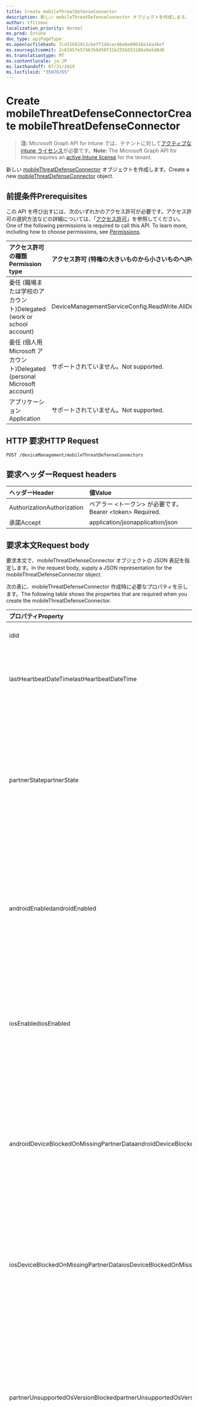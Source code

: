 ```yaml
---
title: Create mobileThreatDefenseConnector
description: 新しい mobileThreatDefenseConnector オブジェクトを作成します。
author: tfitzmac
localization_priority: Normal
ms.prod: Intune
doc_type: apiPageType
ms.openlocfilehash: 7cd15b82813cbeff1d4cac86e6e80616e14a36ef
ms.sourcegitcommit: 2c62457e57467b8d50f21b255b553106a9a5d8d6
ms.translationtype: MT
ms.contentlocale: ja-JP
ms.lasthandoff: 07/31/2019
ms.locfileid: "35976755"
---
```

# <a name="create-mobilethreatdefenseconnector"></a><span data-ttu-id="6649c-103">Create mobileThreatDefenseConnector</span><span class="sxs-lookup"><span data-stu-id="6649c-103">Create mobileThreatDefenseConnector</span></span>

> <span data-ttu-id="6649c-104">**注:** Microsoft Graph API for Intune では、テナントに対して[アクティブな intune ライセンス](https://go.microsoft.com/fwlink/?linkid=839381)が必要です。</span><span class="sxs-lookup"><span data-stu-id="6649c-104">**Note:** The Microsoft Graph API for Intune requires an [active Intune license](https://go.microsoft.com/fwlink/?linkid=839381) for the tenant.</span></span>

<span data-ttu-id="6649c-105">新しい [mobileThreatDefenseConnector](../resources/intune-onboarding-mobilethreatdefenseconnector.md) オブジェクトを作成します。</span><span class="sxs-lookup"><span data-stu-id="6649c-105">Create a new [mobileThreatDefenseConnector](../resources/intune-onboarding-mobilethreatdefenseconnector.md) object.</span></span>

## <a name="prerequisites"></a><span data-ttu-id="6649c-106">前提条件</span><span class="sxs-lookup"><span data-stu-id="6649c-106">Prerequisites</span></span>
<span data-ttu-id="6649c-p101">この API を呼び出すには、次のいずれかのアクセス許可が必要です。アクセス許可の選択方法などの詳細については、「[アクセス許可](/graph/permissions-reference)」を参照してください。</span><span class="sxs-lookup"><span data-stu-id="6649c-p101">One of the following permissions is required to call this API. To learn more, including how to choose permissions, see [Permissions](/graph/permissions-reference).</span></span>

|<span data-ttu-id="6649c-109">アクセス許可の種類</span><span class="sxs-lookup"><span data-stu-id="6649c-109">Permission type</span></span>|<span data-ttu-id="6649c-110">アクセス許可 (特権の大きいものから小さいものへ)</span><span class="sxs-lookup"><span data-stu-id="6649c-110">Permissions (from most to least privileged)</span></span>|
|:---|:---|
|<span data-ttu-id="6649c-111">委任 (職場または学校のアカウント)</span><span class="sxs-lookup"><span data-stu-id="6649c-111">Delegated (work or school account)</span></span>|<span data-ttu-id="6649c-112">DeviceManagementServiceConfig.ReadWrite.All</span><span class="sxs-lookup"><span data-stu-id="6649c-112">DeviceManagementServiceConfig.ReadWrite.All</span></span>|
|<span data-ttu-id="6649c-113">委任 (個人用 Microsoft アカウント)</span><span class="sxs-lookup"><span data-stu-id="6649c-113">Delegated (personal Microsoft account)</span></span>|<span data-ttu-id="6649c-114">サポートされていません。</span><span class="sxs-lookup"><span data-stu-id="6649c-114">Not supported.</span></span>|
|<span data-ttu-id="6649c-115">アプリケーション</span><span class="sxs-lookup"><span data-stu-id="6649c-115">Application</span></span>|<span data-ttu-id="6649c-116">サポートされていません。</span><span class="sxs-lookup"><span data-stu-id="6649c-116">Not supported.</span></span>|

## <a name="http-request"></a><span data-ttu-id="6649c-117">HTTP 要求</span><span class="sxs-lookup"><span data-stu-id="6649c-117">HTTP Request</span></span>
<!-- {
  "blockType": "ignored"
}
-->
``` http
POST /deviceManagement/mobileThreatDefenseConnectors
```

## <a name="request-headers"></a><span data-ttu-id="6649c-118">要求ヘッダー</span><span class="sxs-lookup"><span data-stu-id="6649c-118">Request headers</span></span>
|<span data-ttu-id="6649c-119">ヘッダー</span><span class="sxs-lookup"><span data-stu-id="6649c-119">Header</span></span>|<span data-ttu-id="6649c-120">値</span><span class="sxs-lookup"><span data-stu-id="6649c-120">Value</span></span>|
|:---|:---|
|<span data-ttu-id="6649c-121">Authorization</span><span class="sxs-lookup"><span data-stu-id="6649c-121">Authorization</span></span>|<span data-ttu-id="6649c-122">ベアラー &lt;トークン&gt; が必要です。</span><span class="sxs-lookup"><span data-stu-id="6649c-122">Bearer &lt;token&gt; Required.</span></span>|
|<span data-ttu-id="6649c-123">承諾</span><span class="sxs-lookup"><span data-stu-id="6649c-123">Accept</span></span>|<span data-ttu-id="6649c-124">application/json</span><span class="sxs-lookup"><span data-stu-id="6649c-124">application/json</span></span>|

## <a name="request-body"></a><span data-ttu-id="6649c-125">要求本文</span><span class="sxs-lookup"><span data-stu-id="6649c-125">Request body</span></span>
<span data-ttu-id="6649c-126">要求本文で、mobileThreatDefenseConnector オブジェクトの JSON 表記を指定します。</span><span class="sxs-lookup"><span data-stu-id="6649c-126">In the request body, supply a JSON representation for the mobileThreatDefenseConnector object.</span></span>

<span data-ttu-id="6649c-127">次の表に、mobileThreatDefenseConnector 作成時に必要なプロパティを示します。</span><span class="sxs-lookup"><span data-stu-id="6649c-127">The following table shows the properties that are required when you create the mobileThreatDefenseConnector.</span></span>

|<span data-ttu-id="6649c-128">プロパティ</span><span class="sxs-lookup"><span data-stu-id="6649c-128">Property</span></span>|<span data-ttu-id="6649c-129">型</span><span class="sxs-lookup"><span data-stu-id="6649c-129">Type</span></span>|<span data-ttu-id="6649c-130">説明</span><span class="sxs-lookup"><span data-stu-id="6649c-130">Description</span></span>|
|:---|:---|:---|
|<span data-ttu-id="6649c-131">id</span><span class="sxs-lookup"><span data-stu-id="6649c-131">id</span></span>|<span data-ttu-id="6649c-132">String</span><span class="sxs-lookup"><span data-stu-id="6649c-132">String</span></span>|<span data-ttu-id="6649c-133">まだ文書化されていません</span><span class="sxs-lookup"><span data-stu-id="6649c-133">Not yet documented</span></span>|
|<span data-ttu-id="6649c-134">lastHeartbeatDateTime</span><span class="sxs-lookup"><span data-stu-id="6649c-134">lastHeartbeatDateTime</span></span>|<span data-ttu-id="6649c-135">DateTimeOffset</span><span class="sxs-lookup"><span data-stu-id="6649c-135">DateTimeOffset</span></span>|<span data-ttu-id="6649c-136">データ同期パートナーから受信した最後のハートビートの日時</span><span class="sxs-lookup"><span data-stu-id="6649c-136">DateTime of last Heartbeat recieved from the Data Sync Partner</span></span>|
|<span data-ttu-id="6649c-137">partnerState</span><span class="sxs-lookup"><span data-stu-id="6649c-137">partnerState</span></span>|[<span data-ttu-id="6649c-138">mobileThreatPartnerTenantState</span><span class="sxs-lookup"><span data-stu-id="6649c-138">mobileThreatPartnerTenantState</span></span>](../resources/intune-onboarding-mobilethreatpartnertenantstate.md)|<span data-ttu-id="6649c-139">このアカウントのデータ同期パートナーの状態。</span><span class="sxs-lookup"><span data-stu-id="6649c-139">Data Sync Partner state for this account.</span></span> <span data-ttu-id="6649c-140">使用可能な値は、`unavailable`、`available`、`enabled`、`unresponsive` です。</span><span class="sxs-lookup"><span data-stu-id="6649c-140">Possible values are: `unavailable`, `available`, `enabled`, `unresponsive`.</span></span>|
|<span data-ttu-id="6649c-141">androidEnabled</span><span class="sxs-lookup"><span data-stu-id="6649c-141">androidEnabled</span></span>|<span data-ttu-id="6649c-142">Boolean</span><span class="sxs-lookup"><span data-stu-id="6649c-142">Boolean</span></span>|<span data-ttu-id="6649c-143">Android において、準拠評価時にデータ同期パートナーからのデータを使用するかどうかを設定します</span><span class="sxs-lookup"><span data-stu-id="6649c-143">For Android, set whether data from the data sync partner should be used during compliance evaluations</span></span>|
|<span data-ttu-id="6649c-144">iosEnabled</span><span class="sxs-lookup"><span data-stu-id="6649c-144">iosEnabled</span></span>|<span data-ttu-id="6649c-145">Boolean</span><span class="sxs-lookup"><span data-stu-id="6649c-145">Boolean</span></span>|<span data-ttu-id="6649c-146">IOS において、準拠評価時にデータ同期パートナーからのデータを使用するかどうかを取得または設定します</span><span class="sxs-lookup"><span data-stu-id="6649c-146">For IOS, get or set whether data from the data sync partner should be used during compliance evaluations</span></span>|
|<span data-ttu-id="6649c-147">androidDeviceBlockedOnMissingPartnerData</span><span class="sxs-lookup"><span data-stu-id="6649c-147">androidDeviceBlockedOnMissingPartnerData</span></span>|<span data-ttu-id="6649c-148">Boolean</span><span class="sxs-lookup"><span data-stu-id="6649c-148">Boolean</span></span>|<span data-ttu-id="6649c-149">Android において、デバイスを準拠させる前に Intune がデータ同期パートナーからデータを受信する必要があるかどうかを設定します</span><span class="sxs-lookup"><span data-stu-id="6649c-149">For Android, set whether Intune must receive data from the data sync partner prior to marking a device compliant</span></span>|
|<span data-ttu-id="6649c-150">iosDeviceBlockedOnMissingPartnerData</span><span class="sxs-lookup"><span data-stu-id="6649c-150">iosDeviceBlockedOnMissingPartnerData</span></span>|<span data-ttu-id="6649c-151">Boolean</span><span class="sxs-lookup"><span data-stu-id="6649c-151">Boolean</span></span>|<span data-ttu-id="6649c-152">IOS において、デバイスを準拠させる前に Intune がデータ同期パートナーからデータを受信する必要があるかどうかを設定します</span><span class="sxs-lookup"><span data-stu-id="6649c-152">For IOS, set whether Intune must receive data from the data sync partner prior to marking a device compliant</span></span>|
|<span data-ttu-id="6649c-153">partnerUnsupportedOsVersionBlocked</span><span class="sxs-lookup"><span data-stu-id="6649c-153">partnerUnsupportedOsVersionBlocked</span></span>|<span data-ttu-id="6649c-154">ブール型</span><span class="sxs-lookup"><span data-stu-id="6649c-154">Boolean</span></span>|<span data-ttu-id="6649c-155">データ同期パートナーの最小バージョンの要件を満たさない、有効なプラットフォーム上のデバイスをブロックするかどうかを取得または設定します</span><span class="sxs-lookup"><span data-stu-id="6649c-155">Get or set whether to block devices on the enabled platforms that do not meet the minimum version requirements of the Data Sync Partner</span></span>|
|<span data-ttu-id="6649c-156">partnerUnresponsivenessThresholdInDays</span><span class="sxs-lookup"><span data-stu-id="6649c-156">partnerUnresponsivenessThresholdInDays</span></span>|<span data-ttu-id="6649c-157">Int32</span><span class="sxs-lookup"><span data-stu-id="6649c-157">Int32</span></span>|<span data-ttu-id="6649c-158">このパートナー統合に関する、テナントごとの無応答許容範囲を取得または設定します</span><span class="sxs-lookup"><span data-stu-id="6649c-158">Get or Set days the per tenant tolerance to unresponsiveness for this partner integration</span></span>|



## <a name="response"></a><span data-ttu-id="6649c-159">応答</span><span class="sxs-lookup"><span data-stu-id="6649c-159">Response</span></span>
<span data-ttu-id="6649c-160">成功した場合、このメソッドは `201 Created` 応答コードと、応答本文で [mobileThreatDefenseConnector](../resources/intune-onboarding-mobilethreatdefenseconnector.md) オブジェクトを返します。</span><span class="sxs-lookup"><span data-stu-id="6649c-160">If successful, this method returns a `201 Created` response code and a [mobileThreatDefenseConnector](../resources/intune-onboarding-mobilethreatdefenseconnector.md) object in the response body.</span></span>

## <a name="example"></a><span data-ttu-id="6649c-161">例</span><span class="sxs-lookup"><span data-stu-id="6649c-161">Example</span></span>

### <a name="request"></a><span data-ttu-id="6649c-162">要求</span><span class="sxs-lookup"><span data-stu-id="6649c-162">Request</span></span>
<span data-ttu-id="6649c-163">以下は、要求の例です。</span><span class="sxs-lookup"><span data-stu-id="6649c-163">Here is an example of the request.</span></span>
``` http
POST https://graph.microsoft.com/v1.0/deviceManagement/mobileThreatDefenseConnectors
Content-type: application/json
Content-length: 414

{
  "@odata.type": "#microsoft.graph.mobileThreatDefenseConnector",
  "lastHeartbeatDateTime": "2016-12-31T23:59:37.9174975-08:00",
  "partnerState": "available",
  "androidEnabled": true,
  "iosEnabled": true,
  "androidDeviceBlockedOnMissingPartnerData": true,
  "iosDeviceBlockedOnMissingPartnerData": true,
  "partnerUnsupportedOsVersionBlocked": true,
  "partnerUnresponsivenessThresholdInDays": 6
}
```

### <a name="response"></a><span data-ttu-id="6649c-164">応答</span><span class="sxs-lookup"><span data-stu-id="6649c-164">Response</span></span>
<span data-ttu-id="6649c-p103">以下は、応答の例です。注:簡潔にするために、ここに示す応答オブジェクトは切り詰められている場合があります。すべてのプロパティは実際の呼び出しから返されます。</span><span class="sxs-lookup"><span data-stu-id="6649c-p103">Here is an example of the response. Note: The response object shown here may be truncated for brevity. All of the properties will be returned from an actual call.</span></span>
``` http
HTTP/1.1 201 Created
Content-Type: application/json
Content-Length: 463

{
  "@odata.type": "#microsoft.graph.mobileThreatDefenseConnector",
  "id": "e4bede14-de14-e4be-14de-bee414debee4",
  "lastHeartbeatDateTime": "2016-12-31T23:59:37.9174975-08:00",
  "partnerState": "available",
  "androidEnabled": true,
  "iosEnabled": true,
  "androidDeviceBlockedOnMissingPartnerData": true,
  "iosDeviceBlockedOnMissingPartnerData": true,
  "partnerUnsupportedOsVersionBlocked": true,
  "partnerUnresponsivenessThresholdInDays": 6
}
```



